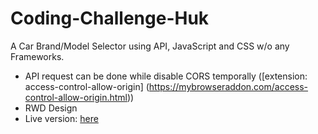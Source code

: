 # Coding-Challenge-Huk
A Car Brand/Model Selector using API, JavaScript and CSS w/o any Frameworks.

* API request can be done while disable CORS temporally
 ([extension: access-control-allow-origin] (https://mybrowseraddon.com/access-control-allow-origin.html))
* RWD Design
* Live version: [here](https://lindahsu.cc/projects/huk/)

